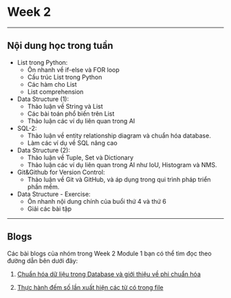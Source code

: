 # Week 2

---

## Nội dung học trong tuần

- List trong Python:
  - Ôn nhanh về if-else và FOR loop
  - Cấu trúc List trong Python
  - Các hàm cho List
  - List comprehension
- Data Structure (1):
  - Thảo luận về String và List
  - Các bài toán phổ biến trên List
  - Thảo luận các ví dụ liên quan trong AI
- SQL-2:
  - Thảo luận về entity relationship diagram và chuẩn hóa database.
  - Làm các ví dụ về SQL nâng cao
- Data Structure (2):
  - Thảo luận về Tuple, Set và Dictionary
  - Thảo luận các ví dụ liên quan trong AI như IoU, Histogram và NMS.
- Git&Github for Version Control:
  - Thảo luận về Git và GitHub, và áp dụng trong qui trình pháp triển phần mềm.
- Data Structure - Exercise: 
  - Ôn nhanh nội dung chính của buổi thứ 4 và thứ 6
  - Giải các bài tập

---

## Blogs
Các bài blogs của nhóm trong Week 2 Module 1 bạn có thể tìm đọc theo đường dẫn bên dưới đây:
1. [Chuẩn hóa dữ liệu trong Database và giới thiệu về phi chuẩn hóa](normalize-database.md)

2. [Thực hành đếm số lần xuất hiện các từ có trong file](word-suggestion/index.md)
